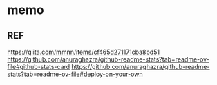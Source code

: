 # memo

## REF
https://qiita.com/mmnn/items/cf465d271171cba8bd51
https://github.com/anuraghazra/github-readme-stats?tab=readme-ov-file#github-stats-card
https://github.com/anuraghazra/github-readme-stats?tab=readme-ov-file#deploy-on-your-own